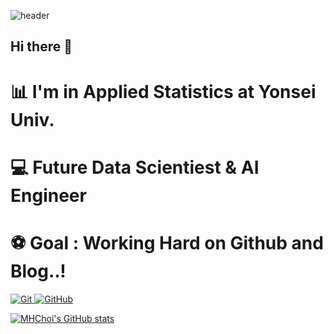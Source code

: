 ![header](https://capsule-render.vercel.app/api?type=transparent&color=auto&customColorList=0&height=300&section=header&text=Welcome!!!&desc=MHChoi's%20Github&descAlign=50&descAlignY=70&fontSize=100)
## Hi there 👋
# 📊 I'm in Applied Statistics at Yonsei Univ.   
# 💻 Future Data Scientiest & AI Engineer   
# ⚽ Goal : Working Hard on Github and Blog..!   

<a href = "https://MyeongheonChoi.github.io"><img alt="Git" src ="https://img.shields.io/badge/GitHub-F05032.svg?&style=for-the-badge&logo=Git&logoColor=yellow"/>
<a href = "https://github.com/MyeongheonChoi"><img alt="GitHub" src ="https://img.shields.io/badge/GitHub-181717.svg?&style=for-the-badge&logo=GitHub&logoColor=white"/>

[![MHChoi's GitHub stats](https://github-readme-stats.vercel.app/api?username=MyeongheonChoi&show_icons=true&theme=highcontrast)](https://github.com/anuraghazra/github-readme-stats)

